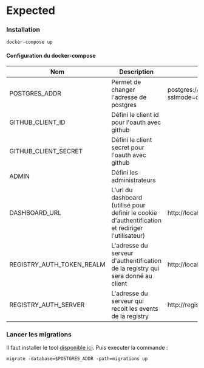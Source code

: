 # Expected

### Installation

```
docker-compose up
```

#### Configuration du docker-compose

| Nom | Description | Valeur par défaut |
| --- | --- | --- |
| POSTGRES_ADDR | Permet de changer l'adresse de postgres | postgres://expected:expected@postgres/expected?sslmode=disable |
| GITHUB_CLIENT_ID | Défini le client id pour l'oauth avec github |  |
| GITHUB_CLIENT_SECRET | Défini le client secret pour l'oauth avec github |  |
| ADMIN | Défini les administrateurs |  |
| DASHBOARD_URL | L'url du dashboard (utilisé pour definir le cookie d'authentification et rediriger l'utilisateur) | http://localhost:8080 |
| REGISTRY_AUTH_TOKEN_REALM | L'adresse du serveur d'authentification de la registry qui sera donné au client | http://localhost:3001/registry/auth |
| REGISTRY_AUTH_SERVER | L'adresse du serveur qui recoit les events de la registry | http://registryhook:3001/registry/hook |

### Lancer les migrations

Il faut installer le tool [disponible ici](https://github.com/golang-migrate/migrate/tree/master/cli).
Puis executer la commande :

```
migrate -database=$POSTGRES_ADDR -path=migrations up
```
